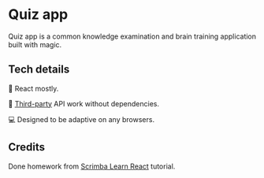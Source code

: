 # Quiz app

Quiz app is a common knowledge examination and brain training application built with magic.

## Tech details

:page_facing_up: React mostly.

:crystal_ball: [Third-party](https://opentdb.com) API work without dependencies.

:computer: Designed to be adaptive on any browsers.

## Credits

Done homework from [Scrimba Learn React](https://scrimba.com/learn/learnreact) tutorial.
